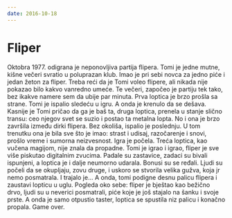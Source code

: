 ```yaml
---
date: 2016-10-18
---
```


# Fliper

Oktobra 1977. odigrana je neponovljiva partija flipera. Tomi je jedne mutne, kišne večeri svratio u poluprazan klub. Imao je pri sebi novca za jedno piće i jedan žeton za fliper. Treba reći da je Tomi voleo flipere, ali nikada nije pokazao bilo kakvo vanredno umeće. Te večeri, započeo je partiju tek tako, bez ikakve namere sem da ubije par minuta. Prva loptica je brzo prošla sa strane. Tomi je ispalio sledeću u igru. A onda je krenulo da se dešava. Kasnije je Tomi pričao da ga je baš ta, druga loptica, prenela u stanje slično transu: ceo njegov svet se suzio i postao ta metalna lopta. No i ona je brzo završila između dirki flipera. Bez okoliša, ispalio je poslednju. U tom trenutku ona je bila sve što je imao: strast i udisaj, razočarenje i snovi, prošlo vreme i sumorna neizvesnost. Igra je počela. Treća loptica, kao vučena magijom, nije znala da propadne. Tomi je igrao i igrao, fliper je sve više piskutao digitalnim zvucima. Padale su zastavice, zadaci su bivali ispunjeni, a loptica je i dalje neumorno udarala. Bonusi su se ređali. Ljudi su počeli da se okupljaju, zovu druge, i uskoro se stvorila velika gužva, koja jr nemo posmatrala. I trajalo je... A onda, tomi podigne desnu palicu flipera i zaustavi lopticu u uglu. Pogleda oko sebe: fliper je bještao kao bežično drvo, ljudi su u neverici posmatrali, piće koje je još stajalo na šanku i svoje prste. A onda je samo otpustio taster, loptica se spustila niz palicu i konačno propala. Game over.
